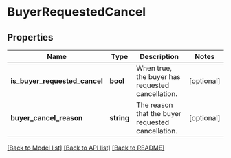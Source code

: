 # BuyerRequestedCancel

## Properties
Name | Type | Description | Notes
------------ | ------------- | ------------- | -------------
**is_buyer_requested_cancel** | **bool** | When true, the buyer has requested cancellation. | [optional] 
**buyer_cancel_reason** | **string** | The reason that the buyer requested cancellation. | [optional] 

[[Back to Model list]](../README.md#documentation-for-models) [[Back to API list]](../README.md#documentation-for-api-endpoints) [[Back to README]](../README.md)



